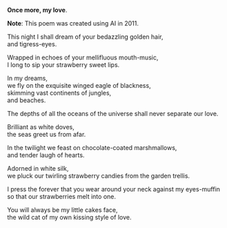 **Once more, my love**.

**Note**: This poem was created using AI in 2011.

This night I shall dream of your bedazzling golden hair,  
and tigress-eyes.

Wrapped in echoes of your mellifluous mouth-music,  
I long to sip your strawberry sweet lips.

In my dreams,  
we fly on the exquisite winged eagle of blackness,  
skimming vast continents of jungles,  
and beaches.

The depths of all the oceans of the universe shall never separate our love.

Brilliant as white doves,  
the seas greet us from afar.

In the twilight we feast on chocolate-coated marshmallows,  
and tender laugh of hearts.

Adorned in white silk,  
we pluck our twirling strawberry candies from the garden trellis.

I press the forever that you wear around your neck against my eyes-muffin so that our strawberries melt into one.

You will always be my little cakes face,  
the wild cat of my own kissing style of love.

